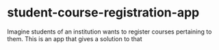 # student-course-registration-app
Imagine students of an institution wants to register courses pertaining to them. This is an app that gives a solution to that
